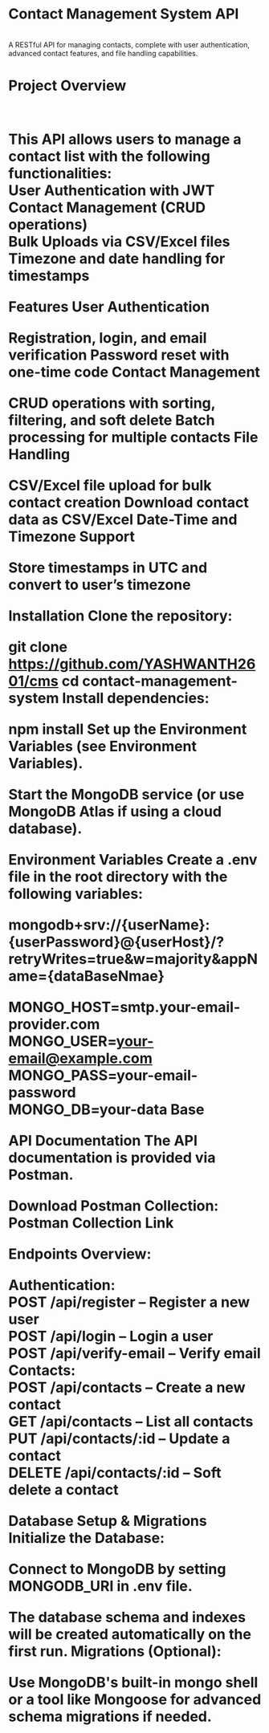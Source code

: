 
<h1>Contact Management System API </h1><br />
A RESTful API for managing contacts, complete with user authentication, advanced contact features, and file handling capabilities.

<h1>Project Overview<h1><br />
This API allows users to manage a contact list with the following functionalities:<br />
User Authentication with JWT<br />
Contact Management (CRUD operations)<br />
Bulk Uploads via CSV/Excel files<br />
Timezone and date handling for timestamps<br />

Features
User Authentication

Registration, login, and email verification
Password reset with one-time code
Contact Management

CRUD operations with sorting, filtering, and soft delete
Batch processing for multiple contacts
File Handling

CSV/Excel file upload for bulk contact creation
Download contact data as CSV/Excel
Date-Time and Timezone Support

Store timestamps in UTC and convert to user’s timezone

Installation
Clone the repository:

git clone https://github.com/YASHWANTH2601/cms
cd contact-management-system
Install dependencies:

npm install
Set up the Environment Variables (see Environment Variables).

Start the MongoDB service (or use MongoDB Atlas if using a cloud database).

Environment Variables
Create a .env file in the root directory with the following variables:

mongodb+srv://{userName}:{userPassword}@{userHost}/?retryWrites=true&w=majority&appName={dataBaseNmae}<br />

MONGO_HOST=smtp.your-email-provider.com<br />
MONGO_USER=your-email@example.com<br />
MONGO_PASS=your-email-password<br />
MONGO_DB=your-data Base<br />

API Documentation
The API documentation is provided via Postman.

Download Postman Collection: Postman Collection Link

Endpoints Overview:

Authentication:<br />
POST /api/register – Register a new user<br />
POST /api/login – Login a user<br />
POST /api/verify-email – Verify email<br />
Contacts:<br />
POST /api/contacts – Create a new contact<br />
GET /api/contacts – List all contacts<br />
PUT /api/contacts/:id – Update a contact<br />
DELETE /api/contacts/:id – Soft delete a contact<br />

Database Setup & Migrations
Initialize the Database:

Connect to MongoDB by setting MONGODB_URI in .env file.<br />

The database schema and indexes will be created automatically on the first run.
Migrations (Optional):<br />

Use MongoDB's built-in mongo shell or a tool like Mongoose for advanced schema migrations if needed.
